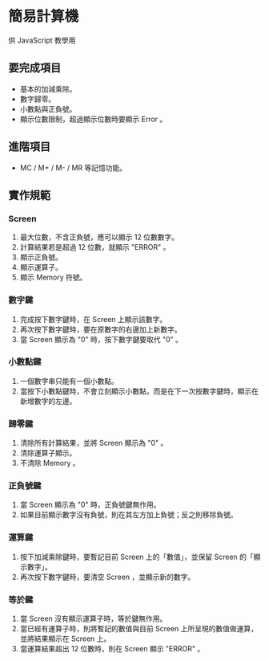 簡易計算機
=========

供 JavaScript 教學用

要完成項目
--------

* 基本的加減乘除。
* 數字歸零。
* 小數點與正負號。
* 顯示位數限制，超過顯示位數時要顯示 Error 。

進階項目
-------

* MC / M+ / M- / MR 等記憶功能。

實作規範
-------

### Screen

1. 最大位數，不含正負號，應可以顯示 12 位數數字。
2. 計算結果若是超過 12 位數，就顯示 "ERROR" 。
3. 顯示正負號。
4. 顯示運算子。
5. 顯示 Memory 符號。

### 數字鍵

1. 完成按下數字鍵時，在 Screen 上顯示該數字。
2. 再次按下數字鍵時，要在原數字的右邊加上新數字。
3. 當 Screen 顯示為 "0" 時，按下數字鍵要取代 "0" 。

### 小數點鍵

1. 一個數字串只能有一個小數點。
2. 當按下小數點鍵時，不會立刻顯示小數點，而是在下一次按數字鍵時，顯示在新增數字的左邊。

### 歸零鍵

1. 清除所有計算結果，並將 Screen 顯示為 "0" 。
2. 清除運算子顯示。
3. 不清除 Memory 。

### 正負號鍵

1. 當 Screen 顯示為 "0" 時，正負號鍵無作用。
2. 如果目前顯示數字沒有負號，則在其左方加上負號；反之則移除負號。

### 運算鍵

1. 按下加減乘除鍵時，要暫記目前 Screen 上的「數值」，並保留 Screen 的「顯示數字」。
2. 再次按下數字鍵時，要清空 Screen ，並顯示新的數字。

### 等於鍵

1. 當 Screen 沒有顯示運算子時，等於鍵無作用。
2. 當已經有運算子時，則將暫記的數值與目前 Screen 上所呈現的數值做運算，並將結果顯示在 Screen 上。
3. 當運算結果超出 12 位數時，則在 Screen 顯示 "ERROR" 。

